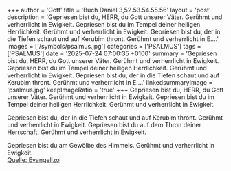 +++
author = 'Gott'
title = 'Buch Daniel 3,52.53.54.55.56'
layout = 'post'
description = 'Gepriesen bist du, HERR, du Gott unserer Väter. Gerühmt und verherrlicht in Ewigkeit. Gepriesen bist du im Tempel deiner heiligen Herrlichkeit. Gerühmt und verherrlicht in Ewigkeit.  Gepriesen bist du, der in die Tiefen schaut und auf Kerubim thront. Gerühmt und verherrlicht in E....'
images = ['/symbols/psalmus.jpg']
categories = ['PSALMUS']
tags = ['PSALMUS']
date = '2025-07-24 07:00:35 +0100'
summary = 'Gepriesen bist du, HERR, du Gott unserer Väter. Gerühmt und verherrlicht in Ewigkeit. Gepriesen bist du im Tempel deiner heiligen Herrlichkeit. Gerühmt und verherrlicht in Ewigkeit.  Gepriesen bist du, der in die Tiefen schaut und auf Kerubim thront. Gerühmt und verherrlicht in E....'
linkedsummaryImage = 'psalmus.jpg'
keepImageRatio = 'true'
+++
Gepriesen bist du, HERR, du Gott unserer Väter. Gerühmt und verherrlicht in Ewigkeit.
Gepriesen bist du im Tempel deiner heiligen Herrlichkeit. Gerühmt und verherrlicht in Ewigkeit.

Gepriesen bist du, der in die Tiefen schaut und auf Kerubim thront. Gerühmt und verherrlicht in Ewigkeit.<!--more-->
Gepriesen bist du auf dem Thron deiner Herrschaft. Gerühmt und verherrlicht in Ewigkeit.

Gepriesen bist du am Gewölbe des Himmels. Gerühmt und verherrlicht in Ewigkeit.<br> [Quelle: Evangelizo](https://evangeliumtagfuertag.org/DE/gospel)